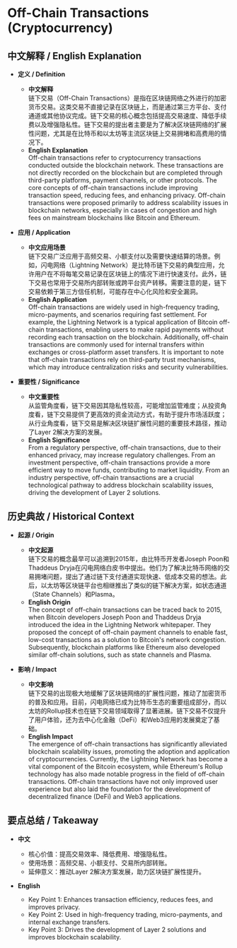 # Off-Chain Transactions (Cryptocurrency)

## 中文解释 / English Explanation

* **定义 / Definition**  
  - **中文解释**  
    链下交易（Off-Chain Transactions）是指在区块链网络之外进行的加密货币交易。这类交易不直接记录在区块链上，而是通过第三方平台、支付通道或其他协议完成。链下交易的核心概念包括提高交易速度、降低手续费以及增强隐私性。链下交易的提出者主要是为了解决区块链网络的扩展性问题，尤其是在比特币和以太坊等主流区块链上交易拥堵和高费用的情况下。  
  - **English Explanation**  
    Off-chain transactions refer to cryptocurrency transactions conducted outside the blockchain network. These transactions are not directly recorded on the blockchain but are completed through third-party platforms, payment channels, or other protocols. The core concepts of off-chain transactions include improving transaction speed, reducing fees, and enhancing privacy. Off-chain transactions were proposed primarily to address scalability issues in blockchain networks, especially in cases of congestion and high fees on mainstream blockchains like Bitcoin and Ethereum.

* **应用 / Application**  
  - **中文应用场景**  
    链下交易广泛应用于高频交易、小额支付以及需要快速结算的场景。例如，闪电网络（Lightning Network）是比特币链下交易的典型应用，允许用户在不将每笔交易记录在区块链上的情况下进行快速支付。此外，链下交易也常用于交易所内部转账或跨平台资产转移。需要注意的是，链下交易依赖于第三方信任机制，可能存在中心化风险和安全漏洞。  
  - **English Application**  
    Off-chain transactions are widely used in high-frequency trading, micro-payments, and scenarios requiring fast settlement. For example, the Lightning Network is a typical application of Bitcoin off-chain transactions, enabling users to make rapid payments without recording each transaction on the blockchain. Additionally, off-chain transactions are commonly used for internal transfers within exchanges or cross-platform asset transfers. It is important to note that off-chain transactions rely on third-party trust mechanisms, which may introduce centralization risks and security vulnerabilities.

* **重要性 / Significance**  
  - **中文重要性**  
    从监管角度看，链下交易因其隐私性较高，可能增加监管难度；从投资角度看，链下交易提供了更高效的资金流动方式，有助于提升市场活跃度；从行业角度看，链下交易是解决区块链扩展性问题的重要技术路径，推动了Layer 2解决方案的发展。  
  - **English Significance**  
    From a regulatory perspective, off-chain transactions, due to their enhanced privacy, may increase regulatory challenges. From an investment perspective, off-chain transactions provide a more efficient way to move funds, contributing to market liquidity. From an industry perspective, off-chain transactions are a crucial technological pathway to address blockchain scalability issues, driving the development of Layer 2 solutions.

## 历史典故 / Historical Context

* **起源 / Origin**  
  - **中文起源**  
    链下交易的概念最早可以追溯到2015年，由比特币开发者Joseph Poon和Thaddeus Dryja在闪电网络白皮书中提出。他们为了解决比特币网络的交易拥堵问题，提出了通过链下支付通道实现快速、低成本交易的想法。此后，以太坊等区块链平台也相继推出了类似的链下解决方案，如状态通道（State Channels）和Plasma。  
  - **English Origin**  
    The concept of off-chain transactions can be traced back to 2015, when Bitcoin developers Joseph Poon and Thaddeus Dryja introduced the idea in the Lightning Network whitepaper. They proposed the concept of off-chain payment channels to enable fast, low-cost transactions as a solution to Bitcoin's network congestion. Subsequently, blockchain platforms like Ethereum also developed similar off-chain solutions, such as state channels and Plasma.

* **影响 / Impact**  
  - **中文影响**  
    链下交易的出现极大地缓解了区块链网络的扩展性问题，推动了加密货币的普及和应用。目前，闪电网络已成为比特币生态的重要组成部分，而以太坊的Rollup技术也在链下交易领域取得了显著进展。链下交易不仅提升了用户体验，还为去中心化金融（DeFi）和Web3应用的发展奠定了基础。  
  - **English Impact**  
    The emergence of off-chain transactions has significantly alleviated blockchain scalability issues, promoting the adoption and application of cryptocurrencies. Currently, the Lightning Network has become a vital component of the Bitcoin ecosystem, while Ethereum's Rollup technology has also made notable progress in the field of off-chain transactions. Off-chain transactions have not only improved user experience but also laid the foundation for the development of decentralized finance (DeFi) and Web3 applications.

## 要点总结 / Takeaway

* **中文**  
  - 核心价值：提高交易效率、降低费用、增强隐私性。  
  - 使用场景：高频交易、小额支付、交易所内部转账。  
  - 延伸意义：推动Layer 2解决方案发展，助力区块链扩展性提升。  

* **English**  
  - Key Point 1: Enhances transaction efficiency, reduces fees, and improves privacy.  
  - Key Point 2: Used in high-frequency trading, micro-payments, and internal exchange transfers.  
  - Key Point 3: Drives the development of Layer 2 solutions and improves blockchain scalability.